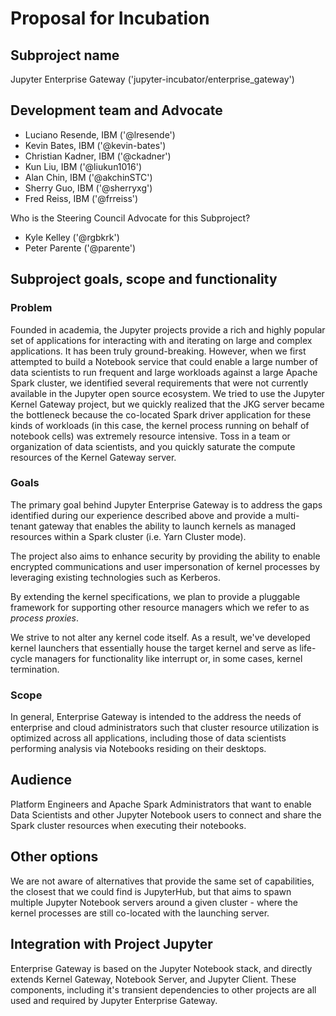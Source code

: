 # Proposal for Incubation

## Subproject name

Jupyter Enterprise Gateway ('jupyter-incubator/enterprise_gateway')

## Development team and Advocate

* Luciano Resende, IBM ('@lresende')
* Kevin Bates, IBM ('@kevin-bates')
* Christian Kadner, IBM ('@ckadner')
* Kun Liu, IBM ('@liukun1016')
* Alan Chin, IBM ('@akchinSTC')
* Sherry Guo, IBM ('@sherryxg')
* Fred Reiss, IBM ('@frreiss')

Who is the Steering Council Advocate for this Subproject?

* Kyle Kelley ('@rgbkrk')
* Peter Parente ('@parente')

## Subproject goals, scope and functionality

### Problem
Founded in academia, the Jupyter projects provide a rich and highly popular set of applications for interacting with and iterating on large and complex applications.  It has been truly ground-breaking.  However, when we first attempted to build a Notebook service that could enable a large number of data scientists to run frequent and large workloads against a large Apache Spark cluster, we identified several requirements that were not currently available in the Jupyter open source ecosystem. We tried to use the Jupyter Kernel Gateway project, but we quickly realized that the JKG server became the bottleneck because the co-located Spark driver application for these kinds of workloads (in this case, the kernel process running on behalf of notebook cells) was extremely resource intensive.  Toss in a team or organization of data scientists, and you quickly saturate the compute resources of the Kernel Gateway server.  

### Goals
The primary goal behind Jupyter Enterprise Gateway is to address the gaps identified during our experience described above and provide a multi-tenant gateway that enables the ability to launch kernels as managed resources within a Spark cluster (i.e. Yarn Cluster mode).

The project also aims to enhance security by providing the ability to enable encrypted communications and user impersonation of kernel processes by leveraging existing technologies such as Kerberos.

By extending the kernel specifications, we plan to provide a pluggable framework for supporting other resource managers which we refer to as _process proxies_.

We strive to not alter any kernel code itself.  As a result, we've developed kernel launchers that essentially house the target kernel and serve as life-cycle managers for functionality like interrupt or, in some cases, kernel termination.

### Scope
In general, Enterprise Gateway is intended to the address the needs of enterprise and cloud administrators such that cluster resource utilization is optimized across all applications, including those of data scientists performing analysis via Notebooks residing on their desktops.


## Audience

Platform Engineers and Apache Spark Administrators that want to enable Data Scientists and other Jupyter Notebook users to connect and share the Spark cluster resources when executing their notebooks.


## Other options

We are not aware of alternatives that provide the same set of capabilities, the closest that we could find is JupyterHub, but that aims to spawn multiple Jupyter Notebook servers around a given cluster - where the kernel processes are still co-located with the launching server.  


## Integration with Project Jupyter

Enterprise Gateway is based on the Jupyter Notebook stack, and directly extends Kernel Gateway, Notebook Server, and Jupyter Client. These components, including it's transient dependencies to other projects are all used and required by Jupyter Enterprise Gateway.
